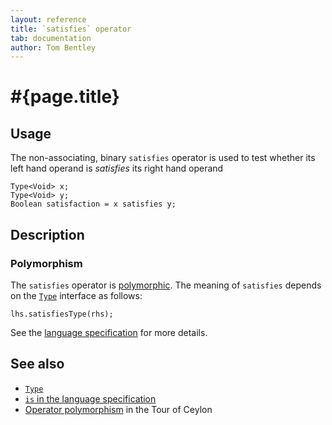 ```yaml
---
layout: reference
title: `satisfies` operator
tab: documentation
author: Tom Bentley
---
```


# #{page.title}

## Usage 

The non-associating, binary `satisfies` operator is used to test whether its 
left hand  operand is *satisfies* its right hand operand

    Type<Void> x;
    Type<Void> y;
    Boolean satisfaction = x satisfies y;

## Description

### Polymorphism

The `satisfies` operator is [polymorphic](/documentation/reference/operator/operator-polymorphism). 
The meaning of `satisfies` depends on the 
[`Type`](../../ceylon.language/Type) interface as follows:

    lhs.satisfiesType(rhs);

See the [language specification](#{site.urls.spec}#equalityandcomparisonoperators) 
for more details.

## See also

* [`Type`](../../ceylon.language/Type)
* [`is` in the language specification](#{site.urls.spec}#equalityandcomparisonoperators)
* [Operator polymorphism](/documentation/tour/language-module/#operator_polymorphism) 
  in the Tour of Ceylon

